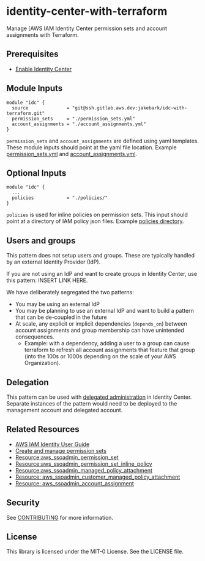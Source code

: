 # identity-center-with-terraform

Manage [AWS IAM Identity Center permission sets and account assignments with Terraform.

## Prerequisites

- [Enable Identity Center](https://docs.aws.amazon.com/singlesignon/latest/userguide/get-set-up-for-idc.html)

## Module Inputs
```hcl
module "idc" {
  source              = "git@ssh.gitlab.aws.dev:jakebark/idc-with-terraform.git"
  permission_sets     = "./permission_sets.yml"
  account_assignments = "./account_assignments.yml"
}
```
`permission_sets` and `account_assignments` are defined using yaml templates. These module inputs should point at the yaml file location. Example [permission_sets.yml](./examples/permission_sets.yml) and [account_assignments.yml](./examples/account_assignments.yml).

## Optional Inputs
```hcl
module "idc" {
  ... 
  policies            = "./policies/"
}
```

`policies` is used for inline policies on permission sets. This input should point at a directory of IAM policy json files. Example [policies directory](./examples/policies/). 

## Users and groups

This pattern does not setup users and groups. These are typically handled by an external Identity Provider (IdP). 

If you are not using an IdP and want to create groups in Identity Center, use this pattern: INSERT LINK HERE.

We have deliberately segregated the two patterns:
- You may be using an external IdP
- You may be planning to use an external IdP and want to build a pattern that can be de-coupled in the future
- At scale, any explicit or implicit dependencies (`depends_on`) between account assignments and group membership can have unintended consequences.
  - Example: with a dependency, adding a user to a group can cause terraform to refresh all account assignments that feature that group (into the 100s or 1000s depending on the scale of your AWS Organization).

## Delegation

This pattern can be used with [delegated administration](https://docs.aws.amazon.com/singlesignon/latest/userguide/delegated-admin.html) in Identity Center. Separate instances of the pattern would need to be deployed to the management account and delegated account. 

## Related Resources 

- [AWS IAM Identity User Guide](https://docs.aws.amazon.com/singlesignon/latest/userguide/what-is.html)
- [Create and manage permission sets](https://docs.aws.amazon.com/singlesignon/latest/userguide/permissionsets.html)
- [Resource:aws_ssoadmin_permission_set](https://registry.terraform.io/providers/hashicorp/aws/latest/docs/resources/ssoadmin_permission_set)
- [Resource:aws_ssoadmin_permission_set_inline_policy](https://registry.terraform.io/providers/hashicorp/aws/latest/docs/resources/ssoadmin_permission_set_inline_policy)
- [Resource:aws_ssoadmin_managed_policy_attachment](https://registry.terraform.io/providers/hashicorp/aws/latest/docs/resources/ssoadmin_managed_policy_attachment)
- [Resource: aws_ssoadmin_customer_managed_policy_attachment](https://apg-library.amazonaws.com/content-viewer/author/55d67529-de69-4d69-8b82-6efe4f2e7eb4)
- [Resource: aws_ssoadmin_account_assignment](https://registry.terraform.io/providers/hashicorp/aws/latest/docs/resources/ssoadmin_account_assignment)

## Security
See [CONTRIBUTING](./CONTRIBUTING.md) for more information.

## License
This library is licensed under the MIT-0 License. See the LICENSE file.
